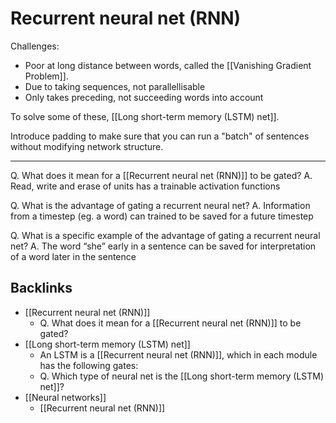# Recurrent neural net (RNN)
Challenges:
* Poor at long distance between words, called the [[Vanishing Gradient Problem]].
* Due to taking sequences, not parallellisable
* Only takes preceding, not succeeding words into account

To solve some of these, [[Long short-term memory (LSTM) net]].

Introduce padding to make sure that you can run a "batch" of sentences without modifying network structure.



---

Q. What does it mean for a [[Recurrent neural net (RNN)]] to be gated?
A. Read, write and erase of units has a trainable activation functions

Q. What is the advantage of gating a recurrent neural net?
A. Information from a timestep (eg. a word) can trained to be saved for a future timestep

Q. What is a specific example of the advantage of gating a recurrent neural net?
A. The word “she” early in a sentence can be saved for interpretation of a word later in the sentence

## Backlinks
* [[Recurrent neural net (RNN)]]
	* Q. What does it mean for a [[Recurrent neural net (RNN)]] to be gated?
* [[Long short-term memory (LSTM) net]]
	* An LSTM is a [[Recurrent neural net (RNN)]], which in each module has the following gates:
	* Q. Which type of neural net is the [[Long short-term memory (LSTM) net]]?
* [[Neural networks]]
	* [[Recurrent neural net (RNN)]]

<!-- #anki/deck/ML -->

<!-- {BearID:0011DADB-7074-4F14-8E1E-7E6CB940A5FE-43256-0000017C60400201} -->
